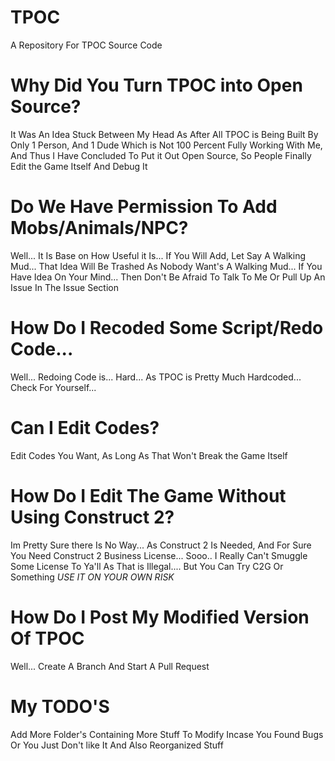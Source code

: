 # TPOC
A Repository For TPOC Source Code
# Why Did You Turn TPOC into Open Source?
It Was An Idea Stuck Between My Head As After All TPOC is Being Built By Only 1 Person, And 1 Dude Which is Not 100 Percent
Fully Working With Me, And Thus I Have Concluded To Put it Out Open Source, So People Finally Edit the Game Itself And
Debug It
# Do We Have Permission To Add Mobs/Animals/NPC?
Well... It Is Base on How Useful it Is... If You Will Add, Let Say A Walking Mud... That Idea Will Be Trashed As
Nobody Want's A Walking Mud... If You Have Idea On Your Mind... Then Don't Be Afraid To Talk To Me Or Pull Up An Issue In The Issue Section
# How Do I Recoded Some Script/Redo Code...
Well... Redoing Code is... Hard... As TPOC is Pretty Much Hardcoded... Check For Yourself...
# Can I Edit Codes?
Edit Codes You Want, As Long As That Won't Break the Game Itself
# How Do I Edit The Game Without Using Construct 2?
Im Pretty Sure there Is No Way... As Construct 2 Is Needed, And For Sure You Need Construct 2 Business License...
Sooo.. I Really Can't Smuggle Some License To Ya'll As That is Illegal.... But You Can Try C2G Or Something *USE IT ON YOUR OWN RISK*
# How Do I Post My Modified Version Of TPOC
Well... Create A Branch And Start A Pull Request
# My TODO'S
Add More Folder's Containing More Stuff To Modify Incase You Found Bugs Or You Just Don't like It
And Also Reorganized Stuff
